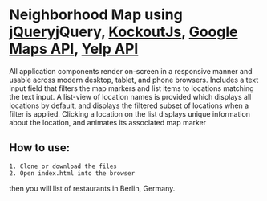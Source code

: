 # Neighborhood Map  using [jQuery][1]jQuery, [KockoutJs][2], [Google Maps API][3], [Yelp API][4]

All application components render on-screen in a responsive manner and usable across modern desktop, tablet, and phone browsers.
Includes a text input field that filters the map markers and list items to locations matching the text input.
A list-view of location names is provided which displays all locations by default, and displays the filtered subset of locations when a filter is applied.
Clicking a location on the list displays unique information about the location, and animates its associated map marker


## How to use:
    1. Clone or download the files
    2. Open index.html into the browser
then you will list of restaurants in Berlin, Germany.    

[1]: http://api.jquery.com/ "jQuery API"
[2]: http://knockoutjs.com/ "KnockoutJs"
[3]: https://developers.google.com/maps/documentation/javascript/ "Google Maps API"
[4]: https://www.yelp.com/developers/documentation/v2/overview "Yelp API V2"